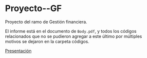 # Proyecto--GF

Proyecto del ramo de Gestión financiera.

El informe está en el documento de ```Body.pdf```, y todos los códigos relacionados que no se pudieron agregar a este último por múltiples motivos se dejaron en la carpeta códigos.

[Presentación](https://lappiani.github.io/Proyecto--GF/)
